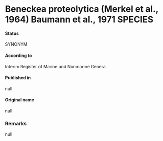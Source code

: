 # Beneckea proteolytica (Merkel et al., 1964) Baumann et al., 1971 SPECIES

#### Status
SYNONYM

#### According to
Interim Register of Marine and Nonmarine Genera

#### Published in
null

#### Original name
null

### Remarks
null